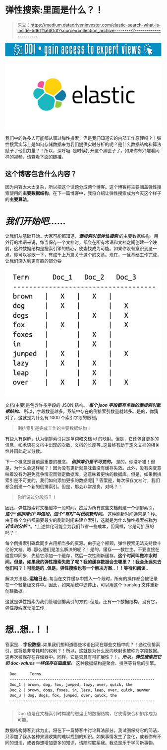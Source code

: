 # 弹性搜索:里面是什么？！

> 原文：<https://medium.datadriveninvestor.com/elastic-search-what-is-inside-5d61f1a681df?source=collection_archive---------2----------------------->

[![](img/ce659685e6fa609cf1edb0993c9a4d07.png)](http://www.track.datadriveninvestor.com/1B9E)![](img/df1c66c5978100a063fc589f569ad460.png)

我们中的许多人可能都从事过弹性搜索，但是我们知道它的内部工作原理吗？！弹性搜索实际上是如何存储数据来为我们提供实时分析的呢？是什么数据结构和算法赋予了他们力量？！所以，深呼吸..是时候打开这个黑匣子了。如果你有兴趣看同样的视频，请查看下面的链接。

## 这个博客包含什么内容？

因为内容太大太复杂，所以把这个话题分成两个博客。这个博客将主要涵盖弹性搜索使用的**主要数据结构**。在下一篇博客中，我将介绍让弹性搜索成为今天这个样子的**主要算法**。

# ***我们开始吧……***

让我们从基础开始。大家可能都知道，***倒排索引是弹性搜索*** 的主要数据结构。用外行的术语来说，每当保存一个文档时，都会在所有术语和文档之间创建一个映射。这种数据结构是搜索引擎的核心，使查找成为可能。如果你没有意识到这一点，你可以谷歌一下，有成千上万篇关于这个的文章。现在，一旦基础工作完成，让我们深入到更有趣的部分😀

![](img/a20e8c757797695dd67ad6ec8209a73f.png)

文档(主要)是包含许多字段的 JSON 结构。 ***每个 json 字段都有单独的倒排索引数据结构。*** 所以，字段数量越多，系统中存在的倒排索引数量就越多。是的，你猜对了，这就是为什么有 1000 个索引字段的限制。

> 倒排索引是完成工作的主要数据结构！

有些人有误解，认为倒排索引只是单词和文档 id 的映射。但是，它还包含更多的信息，如术语在文档中出现的次数、文档的长度等..这最终有助于定义文档的相关性并因此定义分数。

下一个概念是目前最重要的概念。 ***倒排索引是不可变的。*** 是的，你没听错！但是，为什么会这样呢？！因为没有更新就意味着没有缓存失效。此外，没有突变意味着没有为避免竞争情况而锁定数据库，这意味着更快的数据库。但是，如果倒排索引是不可变的，我们如何添加更多的数据呢🤔？答案是，每次保存文档时，我们都会创建一个新的倒排索引。但是，那会非常昂贵，对吗？！

> 你听说过分段吗？！

因此，弹性搜索将文档缓冲一段时间，然后为所有这些文档创建一个倒排索引。 ***这个“倒排索引”叫做段，这个“有时”叫做刷新时间。*** 这种刷新时间通常是 1 秒。由于每个文档都需要最少的刷新时间来建立索引，这就是为什么弹性搜索被称为 ***近实时分析*** *。*上述优化可能会为我们节省一些成本，但同样，它是可扩展的吗？！

每个倒排索引磁盘同步占用相当多的资源。由于这个瓶颈，弹性搜索无法支持数十亿份文档。嗯..那么他们是怎么解决的呢？！是的，缓存——救世主。不要直接在磁盘中同步，先给它添加一个缓存，然后一次性刷新缓存。**这个时间叫做冲水时间。但是，如果我的弹性搜索失败了呢？我的缓存数据会去哪里？！我会永远失去他们吗？！可能是的..但是，弹性搜索也有一个解决方案..！！等待和阅读..**

解决方法是..**运输日志**..每当在文件缓存中插入一个段时，所有的操作都会被记录在一个轻量级文件中。因此，如果系统中途停止，可以用这个 translog 文件重新创建数据。

这就是弹性搜索为我们管理倒排索引的方式..但是，还有一个数据结构，没有它，弹性搜索就无法工作..

# 想..想..！！

答案是… **字段数据**..如果我们想知道哪些术语出现在哪些文档中呢？！通过倒排索引，这将是非常耗时的权利？！所以，这就是为什么反向映射也被称为字段数据。这再次被保存在存储器中。同样，它是否具有可扩展性？！。***所以，弹性搜索把它和 doc-values 一样保存在磁盘里。*** 这种数据结构是聚合、排序等背后的引擎。

![](img/0ca4196d6efe94bd11d3131169f5262b.png)

> Doc 值是在文档索引时构建的磁盘上的数据结构，它使得聚合和排序成为可能。

数据结构博客到此为止。将在下一篇博客中讨论算法部分。我试图保持它的简洁，只添加了我从各种来源收集的难以找到的知识。如果事情发生了变化，或者你有不同的想法，或者你想增加更多的知识，请随时联系我。我总是乐于学习新事物。